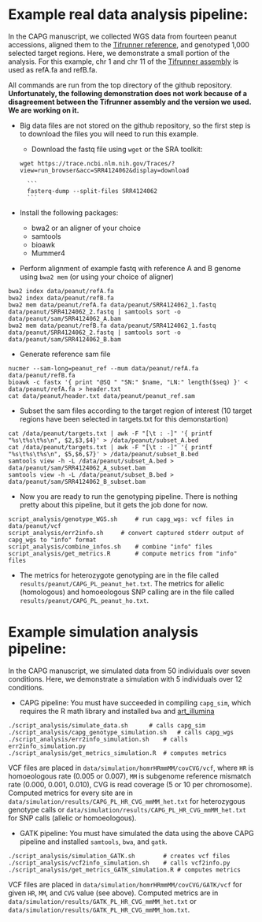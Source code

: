 # Example real data analysis pipeline:

In the CAPG manuscript, we collected WGS data from fourteen peanut accessions, aligned them to the [Tifrunner reference](https://www.ncbi.nlm.nih.gov/data-hub/genome/GCF_003086295.2/), and genotyped 1,000 selected target regions.
Here, we demonstrate a small portion of the analysis. For this example, chr 1 and chr 11 of the [Tifrunner assembly](https://peanutbase.org/data/v2/Arachis/hypogaea/genomes/Tifrunner.gnm2.J5K5/) is used as refA.fa and refB.fa. 
 
All commands are run from the top directory of the github repository.
**Unfortunately, the following demonstration does not work because of a disagreement between the Tifrunner assembly and the version we used. We are working on it.**

- Big data files are not stored on the github repository, so the first step is to download the files you will need to run this example.

	- Download the fastq file using `wget` or the SRA toolkit:

	```
	wget https://trace.ncbi.nlm.nih.gov/Traces/?view=run_browser&acc=SRR4124062&display=download
	```

	<!-- -->
        ```
        fasterq-dump --split-files SRR4124062
        ```

- Install the following packages:
	- bwa2 or an aligner of your choice
	- samtools
	- bioawk
	- Mummer4

- Perform alignment of example fastq with reference A and B genome using `bwa2 mem` (or using your choice of aligner)
```
bwa2 index data/peanut/refA.fa
bwa2 index data/peanut/refB.fa
bwa2 mem data/peanut/refA.fa data/peanut/SRR4124062_1.fastq data/peanut/SRR4124062_2.fastq | samtools sort -o data/peanut/sam/SRR4124062_A.bam
bwa2 mem data/peanut/refB.fa data/peanut/SRR4124062_1.fastq data/peanut/SRR4124062_2.fastq | samtools sort -o data/peanut/sam/SRR4124062_B.bam 
```

- Generate reference sam file
```
nucmer --sam-long=peanut_ref --mum data/peanut/refA.fa data/peanut/refB.fa
bioawk -c fastx '{ print "@SQ " "SN:" $name, "LN:" length($seq) }' < data/peanut/refA.fa > header.txt
cat data/peanut/header.txt data/peanut/peanut_ref.sam
```

- Subset the sam files according to the target region of interest (10 target regions have been selected in targets.txt for this demonstartion)
```
cat /data/peanut/targets.txt | awk -F "[\t : -]" '{ printf "%s\t%s\t%s\n", $2,$3,$4}' > /data/peanut/subset_A.bed
cat /data/peanut/targets.txt | awk -F "[\t : -]" '{ printf "%s\t%s\t%s\n", $5,$6,$7}' > /data/peanut/subset_B.bed
samtools view -h -L /data/peanut/subset_A.bed > data/peanut/sam/SRR4124062_A_subset.bam
samtools view -h -L /data/peanut/subset_B.bed > data/peanut/sam/SRR4124062_B_subset.bam
```

- Now you are ready to run the genotyping pipeline.
There is nothing pretty about this pipeline, but it gets the job done for now.
```
script_analysis/genotype_WGS.sh		# run capg_wgs: vcf files in data/peanut/vcf
script_analysis/err2info.sh		# convert captured stderr output of capg_wgs to "info" format
script_analysis/combine_infos.sh	# combine "info" files
script_analysis/get_metrics.R		# compute metrics from "info" files
```
- The metrics for heterozygote genotyping are in the file called `results/peanut/CAPG_PL_peanut_het.txt`.
The metrics for allelic (homologous) and homoeologous SNP calling are in the file called `results/peanut/CAPG_PL_peanut_ho.txt`.

# Example simulation analysis pipeline:

In the CAPG manuscript, we simulated data from 50 individuals over seven conditions.
Here, we demonstrate a simulation with 5 individuals over 12 conditions.

- CAPG pipeline: You must have succeeded in compiling `capg_sim`, which requires the R math library and installed `bwa` and [art_illumina](https://www.niehs.nih.gov/research/resources/software/biostatistics/art/index.cfm)
```
./script_analysis/simulate_data.sh		# calls capg_sim
./script_analysis/capg_genotype_simulation.sh	# calls capg_wgs
./script_analysis/err2info_simulation.sh	# calls err2info_simulation.py
./script_analysis/get_metrics_simulation.R	# computes metrics
```
VCF files are placed in `data/simulation/homrHRmmMM/covCVG/vcf`, where `HR` is homoeologous rate (0.005 or 0.007), `MM` is subgenome reference mismatch rate (0.000, 0.001, 0.010), CVG is read coverage (5 or 10 per chromosome).
Computed metrics for every site are in `data/simulation/results/CAPG_PL_HR_CVG_mmMM_het.txt` for heterozygous genotype calls or `data/simulation/results/CAPG_PL_HR_CVG_mmMM_het.txt` for SNP calls (allelic or homoeologous).
- GATK pipeline: You must have simulated the data using the above CAPG pipeline and installed `samtools`, `bwa`, and `gatk`.
```
./script_analysis/simulation_GATK.sh		# creates vcf files
./script_analysis/vcf2info_simulation.sh	# calls vcf2info.py
./script_analysis/get_metrics_GATK_simulation.R	# computes metrics
```
VCF files are placed in `data/simulation/homrHRmmMM/covCVG/GATK/vcf` for given `HR`, `MM`, and `CVG` value (see above).
Computed metrics are in `data/simulation/results/GATK_PL_HR_CVG_mmMM_het.txt` or `data/simulation/results/GATK_PL_HR_CVG_mmMM_hom.txt`.
